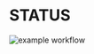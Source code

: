# STATUS 
![example workflow](https://github.com/wafa71/devops/actions/workflows/status.yml/badge.svg?event=push)
